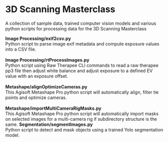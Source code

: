 # 3D Scanning Masterclass
A collection of sample data, trained computer vision models and various python scripts for processing data for the 3D Scanning Masterclass

<b>Image Processing/exif2csv.py</b><br>
Python script to parse image exif metadata and compute exposure values into a CSV file.<br><br>
<b>Image Processing/rtProcessImages.py</b><br>
Python script using Raw Therapee CLI commands to read a raw therapee pp3 file then adjust white balance and adjust exposure to a defined EV value with an exposure offset.<br><br>
<b>Metashape/alignOptimizeCameras.py</b><br>
This Agisoft Metashape Pro python script will automatically align, filter tie points and optimize cameras.<br><br>
<b>Metashape/importMultiCameraRigMasks.py</b><br>
This Agisoft Metashape Pro python script will automatically import masks on selected images for a multi-camera rig if subdirectory structure is the same.
<b>Segmentation/segmentImages.py</b><br>
Python script to detect and mask objects using a trained Yolo segmentation model.<br><br>
